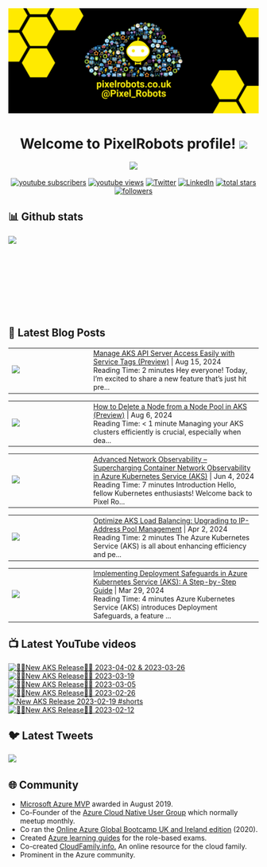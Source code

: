 ## [![PixelRobots header](https://github.com/PixelRobots/PixelRobots/blob/master/images/PixelRobots_Desktop_Wallpaper.png?raw=true)](https://pixelrobots.co.uk)

<h1 align="center">
  Welcome to PixelRobots profile!
  <img src="https://media.giphy.com/media/hvRJCLFzcasrR4ia7z/giphy.gif" width="28">
</h1>

<!-- Typing SVG by DenverCoder1 - https://github.com/DenverCoder1/readme-typing-svg -->
<p align="center">
  <a href="https://github.com/DenverCoder1/readme-typing-svg"><img src="https://readme-typing-svg.herokuapp.com/?lines=Azure%20Advocate%20and%20Microsoft%20MVP;Sysadmin%20at%20heart;15%2B%20years%20of%20IT%20experience;Always%20learning%20new%20things&font=roboto&center=true&width=440&height=45&color=ffea00&vCenter=true&size=22"></a>
</p>


<p align="center">
  <a href="https://www.youtube.com/c/pixelrobots?sub_confirmation=1">
    <img alt="youtube subscribers" title="Subscribe to my YouTube channel" src="https://img.shields.io/youtube/channel/subscribers/UCs6gF5L-7iaoHlTDYpAlgsQ?style=for-the-badge&logo=youtube&logoColor=white&link=https://www.youtube.com/c/pixelrobots?sub_confirmation=1"/></a> 
  <a href="https://www.youtube.com/c/pixelrobots?sub_confirmation=1">
    <img alt="youtube views" title="YouTube views" src="https://img.shields.io/youtube/channel/views/UCs6gF5L-7iaoHlTDYpAlgsQ?style=for-the-badge&logo=youtube&logoColor=white&link=https://www.youtube.com/c/pixelrobots?sub_confirmation=1"/></a> 
  <a href="https://twitter.com/pixel_robots?ref_src=twsrc%5Etfw">
    <img alt="Twitter" title="Twitter" src="https://img.shields.io/twitter/follow/pixel_robots?color=lightblue&label=%40pixel_robots&logo=twitter&logoColor=white&style=for-the-badge"></a>
  <a href="https://www.linkedin.com/in/richard-hooper-uk">
    <img alt="LinkedIn" title="LinkedIn" src="https://img.shields.io/badge/-Richard%20Hooper-blue?style=for-the-badge&logo=Linkedin&logoColor=white/"></a>
  <a href="https://github.com/pixelrobots?tab=repositories&sort=stargazers">
    <img alt="total stars" title="Total stars on GitHub" src="https://img.shields.io/github/stars/pixelrobots?logo=github&logoColor=white&style=for-the-badge"/></a>
  <a href="https://github.com/pixelrobots?tab=followers">
    <img alt="followers" title="Follow me on Github" src="https://img.shields.io/github/followers/pixelrobots?style=for-the-badge&logo=github&logoColor=white"/></a>
</p>


## 📊 Github stats
<p >
  <img align="left" src="https://github-readme-stats.vercel.app/api?username=pixelrobots&show_icons=true&bg_color=ffea00&title_color=000000&text_color=000000&icon_color=ff0000&hide_border=true&count_private=true" />
</p>

</br>
</br>
</br>
</br>
</br>
</br>
</br>
</br>
</br>

## 📝 Latest Blog Posts
<!-- BLOG-POST-LIST:START --><table style="width:100%"><tr><td style="width:150px"><a href="https://pixelrobots.co.uk/2024/08/manage-aks-api-server-access-easily-with-service-tags-preview/?utm_source=rss&utm_medium=rss&utm_campaign=manage-aks-api-server-access-easily-with-service-tags-preview"><img width="280px" src="https://pixelrobots.co.uk/wp-content/uploads/2024/08/thumbnail-360-×-240-px-20.png"></a></td><td><a href="https://pixelrobots.co.uk/2024/08/manage-aks-api-server-access-easily-with-service-tags-preview/?utm_source=rss&utm_medium=rss&utm_campaign=manage-aks-api-server-access-easily-with-service-tags-preview">Manage AKS API Server Access Easily with Service Tags (Preview)</a> | Aug 15, 2024 <br> Reading Time:  2 minutes Hey everyone! Today, I’m excited to share a new feature that’s just hit pre...</td></tr></table>
<table style="width:100%"><tr><td style="width:150px"><a href="https://pixelrobots.co.uk/2024/08/how-to-delete-a-node-from-a-node-pool-in-aks-preview/?utm_source=rss&utm_medium=rss&utm_campaign=how-to-delete-a-node-from-a-node-pool-in-aks-preview"><img width="280px" src="https://pixelrobots.co.uk/wp-content/uploads/2024/08/thumbnail-360-×-240-px-19.png"></a></td><td><a href="https://pixelrobots.co.uk/2024/08/how-to-delete-a-node-from-a-node-pool-in-aks-preview/?utm_source=rss&utm_medium=rss&utm_campaign=how-to-delete-a-node-from-a-node-pool-in-aks-preview">How to Delete a Node from a Node Pool in AKS (Preview)</a> | Aug 6, 2024 <br> Reading Time:  &#60; 1 minute Managing your AKS clusters efficiently is crucial, especially when dea...</td></tr></table>
<table style="width:100%"><tr><td style="width:150px"><a href="https://pixelrobots.co.uk/2024/06/advanced-network-observability-supercharging-container-network-observability-in-azure-kubernetes-service-aks/?utm_source=rss&utm_medium=rss&utm_campaign=advanced-network-observability-supercharging-container-network-observability-in-azure-kubernetes-service-aks"><img width="280px" src="https://pixelrobots.co.uk/wp-content/uploads/2024/06/thumbnail-360-×-240-px-16.png"></a></td><td><a href="https://pixelrobots.co.uk/2024/06/advanced-network-observability-supercharging-container-network-observability-in-azure-kubernetes-service-aks/?utm_source=rss&utm_medium=rss&utm_campaign=advanced-network-observability-supercharging-container-network-observability-in-azure-kubernetes-service-aks">Advanced Network Observability – Supercharging Container Network Observability in Azure Kubernetes Service (AKS)</a> | Jun 4, 2024 <br> Reading Time:  7 minutes Introduction Hello, fellow Kubernetes enthusiasts! Welcome back to Pixel Ro...</td></tr></table>
<table style="width:100%"><tr><td style="width:150px"><a href="https://pixelrobots.co.uk/2024/04/optimize-aks-load-balancing-upgrading-to-ip-address-pool-management/?utm_source=rss&utm_medium=rss&utm_campaign=optimize-aks-load-balancing-upgrading-to-ip-address-pool-management"><img width="280px" src="https://pixelrobots.co.uk/wp-content/uploads/2024/03/thumbnail-360-×-240-px-15.png"></a></td><td><a href="https://pixelrobots.co.uk/2024/04/optimize-aks-load-balancing-upgrading-to-ip-address-pool-management/?utm_source=rss&utm_medium=rss&utm_campaign=optimize-aks-load-balancing-upgrading-to-ip-address-pool-management">Optimize AKS Load Balancing: Upgrading to IP-Address Pool Management</a> | Apr 2, 2024 <br> Reading Time:  2 minutes The Azure Kubernetes Service (AKS) is all about enhancing efficiency and pe...</td></tr></table>
<table style="width:100%"><tr><td style="width:150px"><a href="https://pixelrobots.co.uk/2024/03/implementing-deployment-safeguards-in-azure-kubernetes-service-aks-a-step-by-step-guide/?utm_source=rss&utm_medium=rss&utm_campaign=implementing-deployment-safeguards-in-azure-kubernetes-service-aks-a-step-by-step-guide"><img width="280px" src="https://pixelrobots.co.uk/wp-content/uploads/2024/03/thumbnail-360-×-240-px-14.png"></a></td><td><a href="https://pixelrobots.co.uk/2024/03/implementing-deployment-safeguards-in-azure-kubernetes-service-aks-a-step-by-step-guide/?utm_source=rss&utm_medium=rss&utm_campaign=implementing-deployment-safeguards-in-azure-kubernetes-service-aks-a-step-by-step-guide">Implementing Deployment Safeguards in Azure Kubernetes Service (AKS): A Step-by-Step Guide</a> | Mar 29, 2024 <br> Reading Time:  4 minutes Azure Kubernetes Service (AKS) introduces Deployment Safeguards, a feature ...</td></tr></table>
<!-- BLOG-POST-LIST:END -->

## 📺 Latest YouTube videos
<!-- BEGIN YOUTUBE-CARDS -->
[![🚨📢New AKS Release📢🚨 2023-04-02 & 2023-03-26](https://ytcards.demolab.com/?id=JZ7A1eZcXLM&title=%F0%9F%9A%A8%F0%9F%93%A2New+AKS+Release%F0%9F%93%A2%F0%9F%9A%A8+2023-04-02+%26+2023-03-26&lang=en&timestamp=1681319768&background_color=%230d1117&title_color=%23ffffff&stats_color=%23dedede&max_title_lines=1&width=250&border_radius=5 "🚨📢New AKS Release📢🚨 2023-04-02 & 2023-03-26")](https://www.youtube.com/watch?v=JZ7A1eZcXLM)
[![🚨📢New AKS Release📢🚨 2023-03-19](https://ytcards.demolab.com/?id=vbJK-_5ZPns&title=%F0%9F%9A%A8%F0%9F%93%A2New+AKS+Release%F0%9F%93%A2%F0%9F%9A%A8+2023-03-19&lang=en&timestamp=1680115411&background_color=%230d1117&title_color=%23ffffff&stats_color=%23dedede&max_title_lines=1&width=250&border_radius=5 "🚨📢New AKS Release📢🚨 2023-03-19")](https://www.youtube.com/watch?v=vbJK-_5ZPns)
[![🚨📢New AKS Release📢🚨 2023-03-05](https://ytcards.demolab.com/?id=P65MP0XRuxI&title=%F0%9F%9A%A8%F0%9F%93%A2New+AKS+Release%F0%9F%93%A2%F0%9F%9A%A8+2023-03-05&lang=en&timestamp=1678955130&background_color=%230d1117&title_color=%23ffffff&stats_color=%23dedede&max_title_lines=1&width=250&border_radius=5 "🚨📢New AKS Release📢🚨 2023-03-05")](https://www.youtube.com/watch?v=P65MP0XRuxI)
[![🚨📢New AKS Release📢🚨 2023-02-26](https://ytcards.demolab.com/?id=W3BUE-uoLRo&title=%F0%9F%9A%A8%F0%9F%93%A2New+AKS+Release%F0%9F%93%A2%F0%9F%9A%A8+2023-02-26&lang=en&timestamp=1677838392&background_color=%230d1117&title_color=%23ffffff&stats_color=%23dedede&max_title_lines=1&width=250&border_radius=5 "🚨📢New AKS Release📢🚨 2023-02-26")](https://www.youtube.com/watch?v=W3BUE-uoLRo)
[![New AKS Release 2023-02-19 #shorts](https://ytcards.demolab.com/?id=E1USlyXcmQ8&title=New+AKS+Release+2023-02-19+%23shorts&lang=en&timestamp=1677421524&background_color=%230d1117&title_color=%23ffffff&stats_color=%23dedede&max_title_lines=1&width=250&border_radius=5 "New AKS Release 2023-02-19 #shorts")](https://www.youtube.com/watch?v=E1USlyXcmQ8)
[![🚨📢New AKS Release📢🚨 2023-02-12](https://ytcards.demolab.com/?id=iBYAUbdsX7w&title=%F0%9F%9A%A8%F0%9F%93%A2New+AKS+Release%F0%9F%93%A2%F0%9F%9A%A8+2023-02-12&lang=en&timestamp=1676967703&background_color=%230d1117&title_color=%23ffffff&stats_color=%23dedede&max_title_lines=1&width=250&border_radius=5 "🚨📢New AKS Release📢🚨 2023-02-12")](https://www.youtube.com/watch?v=iBYAUbdsX7w)
<!-- END YOUTUBE-CARDS -->


## 🐦 Latest Tweets


[<img src="https://img.shields.io/badge/-Follow-blue?style=for-the-badge&logo=twitter&logoColor=white"/>](https://twitter.com/pixel_robots?ref_src=twsrc%5Etfw")



## :globe_with_meridians: Community
- <a href="https://mvp.microsoft.com/en-us/PublicProfile/5003450?fullName=Richard%20Hooper=1">Microsoft Azure MVP</a> awarded in August 2019.
- Co-Founder of the <a href="https://azurecloudnative.io/">Azure Cloud Native User Group</a> which normally meetup monthly.
- Co ran the <a href="https://www.youtube.com/channel/UC6SpVz6lkAbOjAlvMxL8TmA">Online Azure Global Bootcamp UK and Ireland edition</a> (2020).
- Created <a href="https://github.com/PixelRobots/Azure-Study-Guides">Azure learning guides</a> for the role-based exams.
- Co-created <a href="https://cloudfamily.info/">CloudFamily.info.</a> An online resource for the cloud family.
- Prominent in the Azure community.

<!--
### 💻 Projects
- 


### 📖 Azure Learning Resources
- 

### 📫 Where to find me
- <a href="https://pixelrobots.co.uk">Blog</a>
- <a href="https://twitter.com/Pixel_Robots">Twitter</a>
- <a href="https://www.youtube.com/channel/UCs6gF5L-7iaoHlTDYpAlgsQ/">YouTube</a>
- <a href="https://www.linkedin.com/in/richard-hooper-598a1412/">LinkedIn</a>
-->
